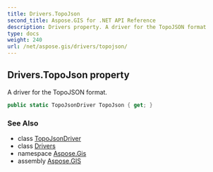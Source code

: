```yaml
---
title: Drivers.TopoJson
second_title: Aspose.GIS for .NET API Reference
description: Drivers property. A driver for the TopoJSON format
type: docs
weight: 240
url: /net/aspose.gis/drivers/topojson/
---
```

## Drivers.TopoJson property

A driver for the TopoJSON format.

```csharp
public static TopoJsonDriver TopoJson { get; }
```

### See Also

* class [TopoJsonDriver](../../../aspose.gis.formats.topojson/topojsondriver/)
* class [Drivers](../)
* namespace [Aspose.Gis](../../drivers/)
* assembly [Aspose.GIS](../../../)


